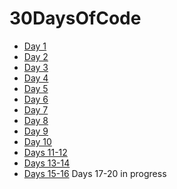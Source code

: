 # 30DaysOfCode

- [Day 1](https://ayobami11.github.io/30DaysOfCode/day-1)
- [Day 2](https://ayobami11.github.io/30DaysOfCode/day-2)
- [Day 3](https://github.com/ayobami11/30DaysOfCode/blob/main/day-3/script.js)
- [Day 4](https://replit.com/@ayobami11/ObjectValuesToString#index.js)
- [Day 5](https://replit.com/@ayobami11/StringToObjectEntries#index.js)
- [Day 6](https://replit.com/@ayobami11/SumToTarget#index.js)
- [Day 7](https://replit.com/@ayobami11/SortNumbersAsc#index.js)
- [Day 8](https://replit.com/@ayobami11/TestPalindromes#index.js)
- [Day 9](https://replit.com/@ayobami11/CreatePascalTriangle#index.js)
- [Day 10](https://replit.com/@ayobami11/MergeSortedArrays#index.js)
- [Days 11-12](https://ayobami11.github.io/30DaysOfCode/day-11)
- [Days 13-14](https://ayobami11.github.io/30DaysOfCode/day-13)
- [Days 15-16](https://ayobami11.github.io/30DaysOfCode/day-15)
Days 17-20 in progress
<!-- - [Days 17-20](https://ayobami11.github.io/30DaysOfCode/day-17) -->